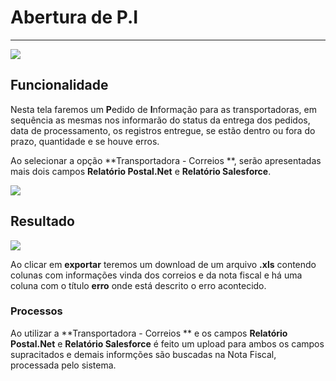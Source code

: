 # Abertura de P.I

---

![](http://developers.connectparts.com.br/imagens/AberturaDePI01.png)

## Funcionalidade

Nesta tela faremos um **P**edido de **I**nformação para as transportadoras, em sequência as mesmas nos informarão do status da entrega dos pedidos, data de processamento, os registros entregue, se estão dentro ou fora do prazo, quantidade e se houve erros.

Ao selecionar a opção **Transportadora - Correios **, serão apresentadas mais dois campos **Relatório Postal.Net** e **Relatório Salesforce**.

![](http://developers.connectparts.com.br/imagens/AberturaDePI03.png)

## Resultado

![](http://developers.connectparts.com.br/imagens/AberturaDePI02.png)

Ao clicar em **exportar** teremos um download de um arquivo **.xls** contendo colunas com informações vinda dos correios e da nota fiscal e há uma coluna com o título **erro** onde está descrito o erro acontecido.

### Processos

Ao utilizar a **Transportadora - Correios ** e os campos **Relatório Postal.Net** e **Relatório Salesforce** é feito um upload para ambos os campos supracitados e demais informções são buscadas na Nota Fiscal, processada pelo sistema.

